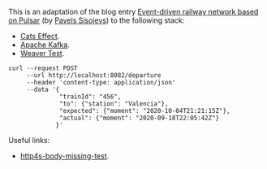 This is an adaptation of the blog entry [Event-driven railway network based on Pulsar](https://scala.monster/train-station/) (by [Pavels Sisojevs](https://github.com/psisoyev)) to the following stack:
* [Cats Effect](https://typelevel.org/cats-effect/).
* [Apache Kafka](https://kafka.apache.org/).
* [Weaver Test](https://disneystreaming.github.io/weaver-test/).

```commandline
curl --request POST 
     --url http://localhost:8082/departure 
     --header 'content-type: application/json' 
     --data '{
              "trainId": "456", 
              "to": {"station": "Valencia"}, 
              "expected": {"moment": "2020-10-04T21:21:15Z"}, 
              "actual": {"moment": "2020-09-18T22:05:42Z"}
             }'
```

Useful links:
* [http4s-body-missing-test](https://github.com/bastewart/http4s-body-missing-test).